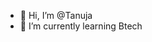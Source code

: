 - 👋 Hi, I’m @Tanuja
- 🌱 I’m currently learning Btech

<!---
Tanujapol/Tanujapol is a ✨ special ✨ repository because its `README.md` (this file) appears on your GitHub profile.
You can click the Preview link to take a look at your changes.
--->
